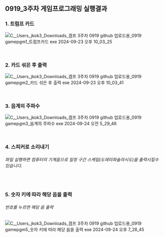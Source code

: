 ## 0919_3주차 게임프로그래밍 실행결과

### 1. 트럼프 카드

![C__Users_jkok3_Downloads_겜프 3주차 0919 github 업로드용_0919 gamepgm1_트럼프카드 exe 2024-09-23 오후 10_03_25](https://github.com/user-attachments/assets/b089afd7-e5db-48ae-87b3-d3b0f9dc6dfa)

<br/>

### 2. 카드 섞은 후 출력

![C__Users_jkok3_Downloads_겜프 3주차 0919 github 업로드용_0919 gamepgm2_카드 섞은 후 출력 exe 2024-09-23 오후 10_03_41](https://github.com/user-attachments/assets/681da596-da39-4fa8-848a-1f15e28135e4)

<br/>

### 3. 음계의 주파수

![C__Users_jkok3_Downloads_겜프 3주차 0919 github 업로드용_0919 gamepgm3_음계의 주파수 exe 2024-09-24 오전 5_29_46](https://github.com/user-attachments/assets/23f29036-f501-425e-a8f9-7946bf5cf3dc)

<br/>

### 4. 스피커로 소리내기

###### 파일 실행하면 컴퓨터의 기계음으로 일정 구간 스케일(도레미파솔라시도)을 출력시킬수 있습니다.

<br/>

### 5. 숫자 키에 따라 해당 음을 출력

###### 번호를 누르면 해당 음 출력

![C__Users_jkok3_Downloads_겜프 3주차 0919 github 업로드용_0919 gamepgm5_숫자 키에 따라 해당 음을 출력 exe 2024-09-24 오후 7_28_45](https://github.com/user-attachments/assets/69d5e685-33fe-4438-9045-e658e50844f7)
